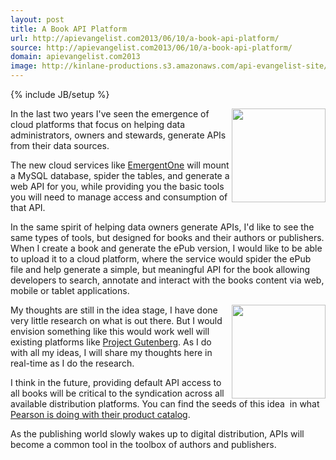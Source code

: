 ```yaml
---
layout: post
title: A Book API Platform
url: http://apievangelist.com2013/06/10/a-book-api-platform/
source: http://apievangelist.com2013/06/10/a-book-api-platform/
domain: apievangelist.com2013
image: http://kinlane-productions.s3.amazonaws.com/api-evangelist-site/blog/bw-epub-logo.jpg
---
```

{% include JB/setup %}<p>
     <a href="http://www.gutenberg.org/ebooks/42901" target="_blank"><img src="https://s3.amazonaws.com/kinlane-productions/api-evangelist/books/creatures-from-the-dark-cover.jpg"  width="150" align="right" /></a>
</p>
<p>
     In the last two years I've seen the emergence of  cloud platforms that focus on helping data administrators, owners and stewards, generate APIs from their data sources.
</p>
<p>
     The new cloud services like <a href="http://deployment.apievangelist.com/companies-detail.html?id=28">EmergentOne</a> will mount a MySQL database, spider the tables, and generate a web API for you, while providing you the basic tools you will need to manage access and consumption of that API.
</p>
<p>
     In the same spirit of helping data owners generate APIs, I'd like to see the same types of tools, but designed for books and their authors or publishers. When I create a book and generate the ePub version, I would like to be able to upload it to a cloud platform, where the service would spider the ePub file and help generate a simple, but meaningful API for the book allowing developers to search, annotate and interact with the books content via web, mobile or tablet applications.
</p>
<p>
     <a href="http://en.wikipedia.org/wiki/EPUB" target="_blank"><img src="https://s3.amazonaws.com/kinlane-productions/api-evangelist/books/bw-epub-logo.jpg"  width="150" align="right" /></a>
</p>
<p>
     My thoughts are still in the idea stage, I have done very little research on what is out there. But I would envision something like this would work well will existing platforms like <a href="http://www.gutenberg.org/">Project Gutenberg</a>. As I do with all my ideas, I will share my thoughts here in real-time as I do the research.
</p>
<p>
     I think in the future, providing default API access to all books will be critical to the syndication across all available distribution platforms. You can find the seeds of this idea  in what <a href="http://developer.pearson.com/apis">Pearson is doing with their product catalog</a>.
</p>
<p>
     As the publishing world slowly wakes up to digital distribution, APIs will become a common tool in the toolbox of authors and publishers.
</p>
